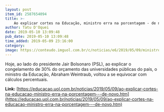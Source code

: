 ```yaml
---
layout: post
item_id: 2587654094
title: >-
    Ao explicar cortes na Educação, ministro erra na porcentagem - de novo
author: Tatu D'Oquei
date: 2019-05-10 13:09:48
pub_date: 2019-05-10 13:09:48
time_added: 2019-05-09 23:16:00
category: 
image: https://conteudo.imguol.com.br/c/noticias/e6/2019/05/09/ministro-da-educacao-leva-chocolates-para-explicar-contigenciamento-nas-universidades-1557441510628_v2_615x300.jpg
---
```


Hoje, ao lado do presidente Jair Bolsonaro (PSL), ao explicar o congelamento de 30% do orçamento das universidades públicas do país, o ministro da Educação, Abraham Weintraub, voltou a se equivocar com cálculos percentuais.

**Link:** [https://educacao.uol.com.br/noticias/2019/05/09/ao-explicar-cortes-na-educacao-ministro-erra-na-porcentagem---de-novo.htm](https://educacao.uol.com.br/noticias/2019/05/09/ao-explicar-cortes-na-educacao-ministro-erra-na-porcentagem---de-novo.htm)

